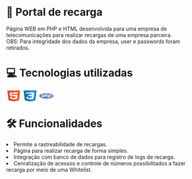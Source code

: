 # 🔭 Portal de recarga

Página WEB em PHP e HTML desenvolvida para uma empresa de telecomunicações para realizar recargas de uma empresa parceira.<br>
OBS: Para integridade dos dados da empresa, user e passwords foram retirados.

# 💻 Tecnologias utilizadas
<div align="left">
 <img align="center" alt="HTML" height="30" width="40" src="https://raw.githubusercontent.com/devicons/devicon/master/icons/html5/html5-original.svg">
 <img align="center" alt="CSS" height="30" width="40" src="https://raw.githubusercontent.com/devicons/devicon/master/icons/css3/css3-original.svg">
 <img align="center" alt="Php" height="30" width="40" src="https://raw.githubusercontent.com/devicons/devicon/master//icons/php/php-plain.svg">
</div>

# 🛠️ Funcionalidades
<li> Permite a rastreabilidade de recargas.</li>
<li> Página para realizar recarga de forma simples.</li>
<li> Integração com banco de dados para registro de logs de recarga.</li>
<li> Cenralização de acessos e controle de números possibilitados a fazer recarga por meio de uma Whitelist.</li>
